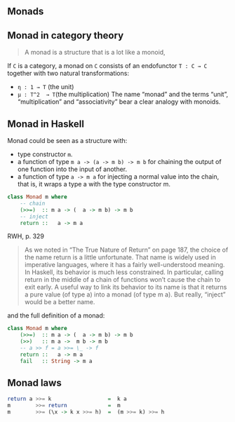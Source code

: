 ## Monads

## Monad in category theory
> A monad is a structure that is a lot like a monoid,

If `C` is a category, a monad on `C` consists of an endofunctor  `T : C → C` 
together with two natural transformations: 
-  `η : 1 → T` (the unit)
-  `μ : T^2  → T`(the multiplication)
The name “monad” and the terms “unit”, “multiplication” and “associativity” bear a clear analogy with monoids. 

## Monad in Haskell
Monad could be seen as a structure with:
- type constructor `m`.
- a function of type `m a -> (a -> m b) -> m b` for chaining the output of one function into the input of another.
- a function of type `a -> m a` for injecting a normal value into the chain, that is, it wraps a type a with the type constructor m.

```haskell
class Monad m where
    -- chain
    (>>=)  :: m a -> (  a -> m b) -> m b
    -- inject
    return ::   a -> m a
```

RWH, p. 329
> As we noted in “The True Nature of Return” on page 187, the choice of the name return is a little unfortunate. That name is widely used in imperative languages, where it has a fairly well-understood meaning. In Haskell, its behavior is much less constrained. In particular, calling return in the middle of a chain of functions won’t cause the chain to exit early. A useful way to link its behavior to its name is that it returns a pure value (of type a) into a monad (of type m a). But really, “inject” would be a better name.


and the full definition of a monad:

```haskell
class Monad m where
    (>>=)  :: m a -> (  a -> m b) -> m b
    (>>)   :: m a ->  m b -> m b
    -- a >> f = a >>= \_ -> f
    return ::   a -> m a
    fail   :: String -> m a
```

## Monad laws

```haskell
return a >>= k                  =  k a
m        >>= return             =  m
m        >>= (\x -> k x >>= h)  =  (m >>= k) >>= h
```

